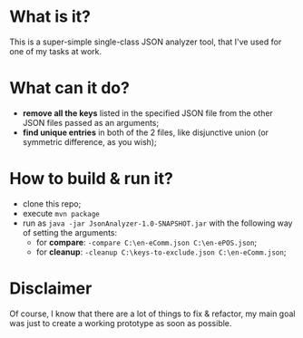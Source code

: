 # What is it?

This is a super-simple single-class JSON analyzer tool, that I've used for one of my tasks at work.

# What can it do?
* **remove all the keys** listed in the specified JSON file from the other JSON files passed as an arguments;
* **find unique entries** in both of the 2 files, like disjunctive union (or symmetric difference, as you wish);

# How to build & run it?
* clone this repo;
* execute `mvn package`
* run as `java -jar JsonAnalyzer-1.0-SNAPSHOT.jar` with the following way of setting the arguments:
  * for **compare**: `-compare C:\en-eComm.json C:\en-ePOS.json`;
  * for **cleanup**: `-cleanup C:\keys-to-exclude.json C:\en-eComm.json`;

# Disclaimer

Of course, I know that there are a lot of things to fix & refactor, my main goal was just to create a working prototype 
as soon as possible.
